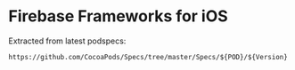 # Firebase Frameworks for iOS


Extracted from latest podspecs:

`https://github.com/CocoaPods/Specs/tree/master/Specs/${POD}/${Version}`
